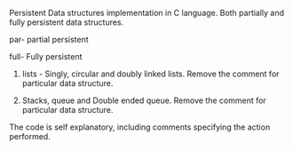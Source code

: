 Persistent Data structures implementation in C language.
Both partially and fully persistent data structures.

par- partial persistent

full- Fully persistent

1)	lists - Singly, circular and doubly linked lists.
	Remove the comment for particular data structure.
	
2)	Stacks, queue and Double ended queue.
	Remove the comment for particular data structure.

The code is self explanatory, including comments specifying the action performed.

